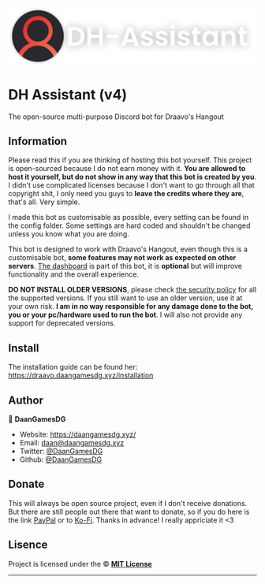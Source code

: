 <div align="center">
	<img src="assets/readme/logo-text.png" title="DH-Assistant" alt="DH-Assistant" />
</div>
<h1 align="left"><strong>DH Assistant (v4)</strong></h1>

The open-source multi-purpose Discord bot for Draavo's Hangout

## Information

Please read this if you are thinking of hosting this bot yourself. This project is open-sourced because I do not earn money with it. **You are allowed to host it yourself, but do not show in any way that this bot is created by you**. I didn't use complicated licenses because I don't want to go through all that copyright shit, I only need you guys to **leave the credits where they are**, that's all. Very simple.

I made this bot as customisable as possible, every setting can be found in the config folder. Some settings are hard coded and shouldn't be changed unless you know what you are doing.

This bot is designed to work with Draavo's Hangout, even though this is a customisable bot, **some features may not work as expected on other servers**. [The dashboard](https://daangamesdg.wtf/github/dh-dashboard) is part of this bot, it is **optional** but will improve functionality and the overall experience.

**DO NOT INSTALL OLDER VERSIONS**, please check [the security policy](/SECURITY.md) for all the supported versions. If you still want to use an older version, use it at your own risk. **I am in no way responsible for any damage done to the bot, you or your pc/hardware used to run the bot**. I will also not provide any support for deprecated versions.

## Install

The installation guide can be found her: https://draavo.daangamesdg.xyz/installation

## Author

👤 **DaanGamesDG**

-   Website: https://daangamesdg.xyz/
-   Email: <daan@daangamesdg.xyz>
-   Twitter: [@DaanGamesDG](https://twitter.com/DaanGamesDG)
-   Github: [@DaanGamesDG](https://github.com/DaanGamesDG)

## Donate

This will always be open source project, even if I don't receive donations. But there are still people out there that want to donate, so if you do here is the link [PayPal](https://daangamesdg.xyz/paypal) or to [Ko-Fi](https://daangamesdg.xyz/kofi). Thanks in advance! I really appriciate it <3

## Lisence

Project is licensed under the © [**MIT License**](/LICENSE)

---

